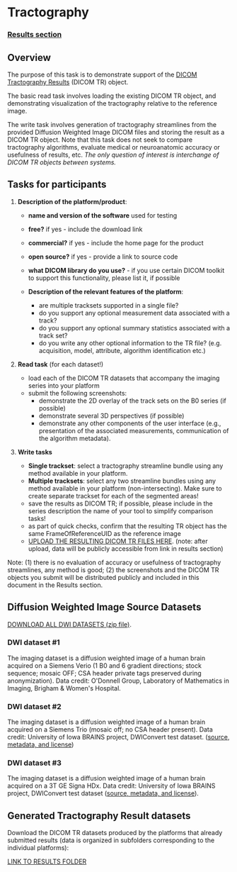 # Tractography

### [Results section](https://qiicr.gitbooks.io/dicom4qi/content/results/tr.html)

## Overview

The purpose of this task is to demonstrate support of the [DICOM Tractography Results](ftp://medical.nema.org/medical/dicom/final/sup181_ft_TractographyResultsStorage.pdf) \(DICOM TR\) object.

The basic read task involves loading the existing DICOM TR object, and demonstrating visualization of the tractography relative to the reference image.

The write task involves generation of tractography streamlines from the provided Diffusion Weighted Image DICOM files and storing the result as a DICOM TR object. Note that this task does not seek to compare tractography algorithms, evaluate medical or neuroanatomic accuracy or usefulness of results, etc. _The only question of interest is interchange of DICOM TR objects between systems._

## Tasks for participants

1. **Description of the platform/product**:

   * **name and version of the software** used for testing
   * **free?** if yes - include the download link
   * **commercial?** if yes - include the home page for the product
   * **open source?** if yes - provide a link to source code
   * **what DICOM library do you use?** - if you use certain DICOM toolkit to support this functionality, please list it, if possible

   * **Description of the relevant features of the platform**:

     * are multiple tracksets supported in a single file?
     * do you support any optional measurement data associated with a track?
     * do you support any optional summary statistics associated with a track set?
     * do you write any other optional information to the TR file? \(e.g. acquisition, model, attribute, algorithm identification etc.\)

1. **Read task** \(for each dataset!\)

   * load each of the DICOM TR datasets that accompany the imaging series into your platform
   * submit the following screenshots:
     * demonstrate the 2D overlay of the track sets on the B0 series \(if possible\)
     * demonstrate several 3D perspectives \(if possible\)
     * demonstrate any other components of the user interface \(e.g., presentation of the associated measurements, communication of the algorithm metadata\).

2. **Write tasks**

   * **Single trackset**: select a tractography streamline bundle using any method available in your platform.
   * **Multiple tracksets**: select any two streamline bundles using any method available in your platform \(non-intersecting\). Make sure to create separate trackset for each of the segmented areas!
   * save the results as DICOM TR; if possible, please include in the series description the name of your tool to simplify comparison tasks!
   * as part of quick checks, confirm that the resulting TR object has the same FrameOfReferenceUID as the reference image
   * [UPLOAD THE RESULTING DICOM TR FILES HERE](https://www.dropbox.com/request/XvwJrx22BxMxx6EcIZr3). \(note: after upload, data will be publicly accessible from link in results section\)

Note: \(1\) there is no evaluation of accuracy or usefulness of tractography streamlines, any method is good; \(2\) the screenshots and the DICOM TR objects you submit will be distributed publicly and included in this document in the Results section.

## Diffusion Weighted Image Source Datasets

[DOWNLOAD ALL DWI DATASETS \(zip file\)](https://www.dropbox.com/sh/qv1mo5lg5bzykps/AAB721QJ1VjZUm4oUSAleHsWa?dl=1).

### DWI dataset \#1

The imaging dataset is a diffusion weighted image of a human brain acquired on a Siemens Verio \(1 B0 and 6 gradient directions; stock sequence; mosaic OFF; CSA header private tags preserved during anonymization\). Data credit: O'Donnell Group, Laboratory of Mathematics in Imaging, Brigham & Women's Hospital.

### DWI dataset \#2

The imaging dataset is a diffusion weighted image of a human brain acquired on a Siemens Trio \(mosaic off; no CSA header present\). Data credit: University of Iowa BRAINS project, DWIConvert test dataset. \([source, metadata, and license](http://slicer.kitware.com/midas3/item/93005)\)

### DWI dataset \#3

The imaging dataset is a diffusion weighted image of a human brain acquired on a 3T GE Signa HDx. Data credit: University of Iowa BRAINS project, DWIConvert test dataset \([source, metadata, and license](http://slicer.kitware.com/midas3/item/92995)\).

## Generated Tractography Result datasets

Download the DICOM TR datasets produced by the platforms that already submitted results \(data is organized in subfolders corresponding to the individual platforms\):

[LINK TO RESULTS FOLDER](https://www.dropbox.com/sh/gmy2nt1mlfk1k2w/AADIdfcLUUZ8ViAh7i6x0aana?dl=0)

